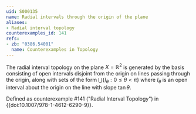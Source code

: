 ```yaml
---
uid: S000135
name: Radial intervals through the origin of the plane
aliases:
- Radial interval topology
counterexamples_id: 141
refs:
- zb: "0386.54001"
  name: Counterexamples in Topology
---
```

The radial interval topology on the plane $X=\mathbb{R}^2$ is generated by the basis consisting of open intervals disjoint from the origin on lines passing through the origin, along with sets of the form $\bigcup\{I_\theta : 0 \leq \theta < \pi\}$ where $I_\theta$ is an open interval about the origin on the line with slope $\tan\theta$.

Defined as counterexample #141 ("Radial Interval Topology")
in {{doi:10.1007/978-1-4612-6290-9}}.
